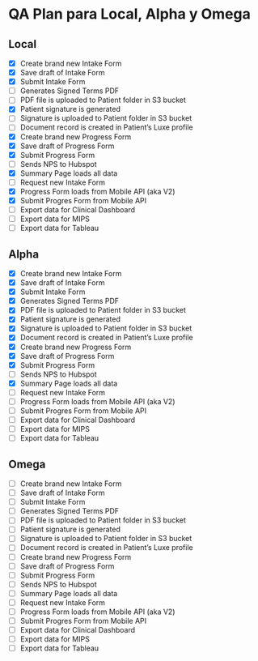 # QA Plan para Local, Alpha y Omega

## Local

- [x] Create brand new Intake Form
- [x] Save draft of Intake Form
- [x] Submit Intake Form
- [ ] Generates Signed Terms PDF
- [ ] PDF file is uploaded to Patient folder in S3 bucket
- [x] Patient signature is generated
- [ ] Signature is uploaded to Patient folder in S3 bucket
- [ ] Document record is created in Patient’s Luxe profile
- [x] Create brand new Progress Form
- [x] Save draft of Progress Form
- [x] Submit Progress Form
- [ ] Sends NPS to Hubspot
- [x] Summary Page loads all data
- [ ] Request new Intake Form
- [x] Progress Form loads from Mobile API (aka V2)
- [x] Submit Progres Form from Mobile API
- [ ] Export data for Clinical Dashboard
- [ ] Export data for MIPS
- [ ] Export data for Tableau

## Alpha

- [x] Create brand new Intake Form
- [x] Save draft of Intake Form
- [x] Submit Intake Form
- [x] Generates Signed Terms PDF
- [x] PDF file is uploaded to Patient folder in S3 bucket
- [x] Patient signature is generated
- [x] Signature is uploaded to Patient folder in S3 bucket
- [x] Document record is created in Patient’s Luxe profile
- [x] Create brand new Progress Form
- [x] Save draft of Progress Form
- [x] Submit Progress Form
- [ ] Sends NPS to Hubspot
- [x] Summary Page loads all data
- [ ] Request new Intake Form
- [ ] Progress Form loads from Mobile API (aka V2)
- [ ] Submit Progres Form from Mobile API
- [ ] Export data for Clinical Dashboard
- [ ] Export data for MIPS
- [ ] Export data for Tableau

## Omega

- [ ] Create brand new Intake Form
- [ ] Save draft of Intake Form
- [ ] Submit Intake Form
- [ ] Generates Signed Terms PDF
- [ ] PDF file is uploaded to Patient folder in S3 bucket
- [ ] Patient signature is generated
- [ ] Signature is uploaded to Patient folder in S3 bucket
- [ ] Document record is created in Patient’s Luxe profile
- [ ] Create brand new Progress Form
- [ ] Save draft of Progress Form
- [ ] Submit Progress Form
- [ ] Sends NPS to Hubspot
- [ ] Summary Page loads all data
- [ ] Request new Intake Form
- [ ] Progress Form loads from Mobile API (aka V2)
- [ ] Submit Progres Form from Mobile API
- [ ] Export data for Clinical Dashboard
- [ ] Export data for MIPS
- [ ] Export data for Tableau